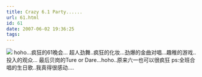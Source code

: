 ```yaml
---
title: Crazy 6.1 Party......
url: 61.html
id: 61
date: 2007-06-02 19:36:25
tags:
---
```


[](http://cai13.info/blog_pic/2007/06/dsc01475.jpg "dsc01475.jpg")[](http://cai13.info/blog_pic/2007/06/dsc00109.JPG "dsc00109.JPG")[![](http://www.tracy2.cn/gallery/ec061/images/12.jpg)](http://www.tracy2.cn/gallery/ec061/images/12.jpg) hoho...疯狂的61晚会...  超人劲舞..疯狂的化妆...劲爆的金曲对唱...趣稚的游戏..投入的观众... 最后贝岗的Ture or Dare...hoho..原来六一也可以很疯狂 ps:全班合唱的生日歌..我真得很感动....